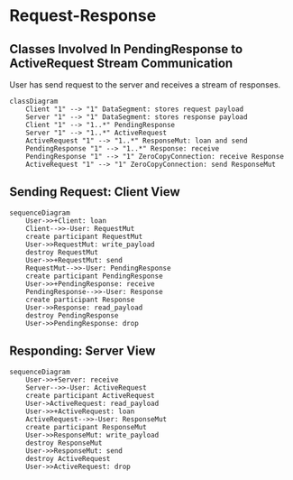 # Request-Response

## Classes Involved In PendingResponse to ActiveRequest Stream Communication

User has send request to the server and receives a stream of responses.

```mermaid
classDiagram
    Client "1" --> "1" DataSegment: stores request payload
    Server "1" --> "1" DataSegment: stores response payload
    Client "1" --> "1..*" PendingResponse
    Server "1" --> "1..*" ActiveRequest
    ActiveRequest "1" --> "1..*" ResponseMut: loan and send
    PendingResponse "1" --> "1..*" Response: receive
    PendingResponse "1" --> "1" ZeroCopyConnection: receive Response
    ActiveRequest "1" --> "1" ZeroCopyConnection: send ResponseMut
```

## Sending Request: Client View

```mermaid
sequenceDiagram
    User->>+Client: loan
    Client-->>-User: RequestMut
    create participant RequestMut
    User->>RequestMut: write_payload
    destroy RequestMut
    User->>+RequestMut: send
    RequestMut-->>-User: PendingResponse
    create participant PendingResponse
    User->>+PendingResponse: receive
    PendingResponse-->>-User: Response
    create participant Response
    User->>Response: read_payload
    destroy PendingResponse
    User->>PendingResponse: drop
```

## Responding: Server View

```mermaid
sequenceDiagram
    User->>+Server: receive
    Server-->>-User: ActiveRequest
    create participant ActiveRequest
    User->ActiveRequest: read_payload
    User->>+ActiveRequest: loan
    ActiveRequest-->>-User: ResponseMut
    create participant ResponseMut
    User->>ResponseMut: write_payload
    destroy ResponseMut
    User->>ResponseMut: send
    destroy ActiveRequest
    User->>ActiveRequest: drop
```
